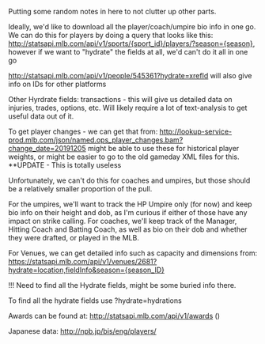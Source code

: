 Putting some random notes in here to not clutter up other parts.

Ideally, we'd like to download all the player/coach/umpire bio info in one go. We can do this for players by doing a query
that looks like this: http://statsapi.mlb.com/api/v1/sports/{sport_id}/players/?season={season}, however if we want to "hydrate" the fields at all, we'd can't do it all in one go

http://statsapi.mlb.com/api/v1/people/545361?hydrate=xrefId will also give info on IDs for other platforms

Other Hyrdrate fields: transactions - this will give us detailed data on injuries, trades, options, etc. Will likely require a lot of text-analysis to get useful data out of it.

To get player changes - we can get that from: http://lookup-service-prod.mlb.com/json/named.ops_player_changes.bam?change_date=20191205 might be able to use these for historical player weights, or might be easier to go to
the old gameday XML files for this. **UPDATE - This is totally useless

Unfortunately, we can't do this for coaches and umpires, but those should be a relatively smaller proportion of the pull.

For the umpires, we'll want to track the HP Umpire only (for now) and keep bio info on their height and dob, as I'm curious if either of those have any impact on strike calling.
For coaches, we'll keep track of the Manager, Hitting Coach and Batting Coach, as well as bio on their dob and whether they were drafted, or played in the MLB.

For Venues, we can get detailed info such as capacity and dimensions from: https://statsapi.mlb.com/api/v1/venues/2681?hydrate=location,fieldInfo&season={season_ID}

!!! Need to find all the Hydrate fields, might be some buried info there.

To find all the hydrate fields use ?hydrate=hydrations

Awards can be found at: http://statsapi.mlb.com/api/v1/awards ()


Japanese data: http://npb.jp/bis/eng/players/


